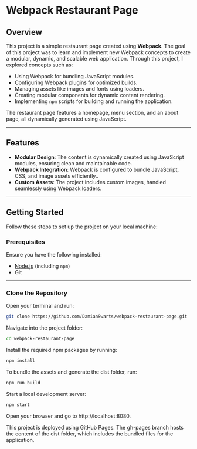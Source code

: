 # Webpack Restaurant Page

## Overview
This project is a simple restaurant page created using **Webpack**. The goal of this project was to learn and implement new Webpack concepts to create a modular, dynamic, and scalable web application. Through this project, I explored concepts such as:

- Using Webpack for bundling JavaScript modules.
- Configuring Webpack plugins for optimized builds.
- Managing assets like images and fonts using loaders.
- Creating modular components for dynamic content rendering.
- Implementing `npm` scripts for building and running the application.

The restaurant page features a homepage, menu section, and an about page, all dynamically generated using JavaScript.

---

## Features
- **Modular Design**: The content is dynamically created using JavaScript modules, ensuring clean and maintainable code.
- **Webpack Integration**: Webpack is configured to bundle JavaScript, CSS, and image assets efficiently..
- **Custom Assets**: The project includes custom images, handled seamlessly using Webpack loaders.

---

## Getting Started

Follow these steps to set up the project on your local machine:

### Prerequisites
Ensure you have the following installed:
- [Node.js](https://nodejs.org/) (including `npm`)
- Git

---

### Clone the Repository
Open your terminal and run:
   ```bash
   git clone https://github.com/DamianSwarts/webpack-restaurant-page.git
```
Navigate into the project folder:
```bash
cd webpack-restaurant-page
```
Install the required npm packages by running:
```bash
npm install
```
To bundle the assets and generate the dist folder, run:

```bash
npm run build
```
Start a local development server:

```bash
npm start
```
Open your browser and go to http://localhost:8080.

This project is deployed using GitHub Pages. The gh-pages branch hosts the content of the dist folder, which includes the bundled files for the application.
